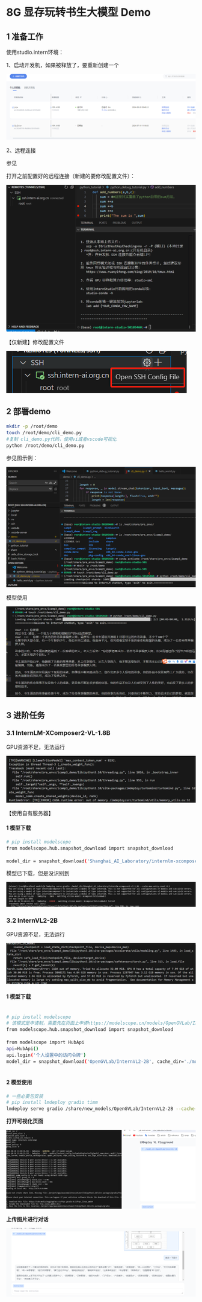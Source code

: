 # 8G 显存玩转书生大模型 Demo 

## 1 准备工作

使用studio.intern环境：

1、启动开发机，如果被释放了，要重新创建一个

![image-20240828094719415](8G%20%E6%98%BE%E5%AD%98%E7%8E%A9%E8%BD%AC%E4%B9%A6%E7%94%9F%E5%A4%A7%E6%A8%A1%E5%9E%8B%20Demo.assets/image-20240828094719415.png)

2、远程连接

参见

打开之前配置好的远程连接（新建的要修改配置文件）：

![image-20240828094935453](8G%20%E6%98%BE%E5%AD%98%E7%8E%A9%E8%BD%AC%E4%B9%A6%E7%94%9F%E5%A4%A7%E6%A8%A1%E5%9E%8B%20Demo.assets/image-20240828094935453.png)

【仅新建】修改配置文件

![image-20240828094908112](8G%20%E6%98%BE%E5%AD%98%E7%8E%A9%E8%BD%AC%E4%B9%A6%E7%94%9F%E5%A4%A7%E6%A8%A1%E5%9E%8B%20Demo.assets/image-20240828094908112.png)

## 2 部署demo

```bash
mkdir -p /root/demo
touch /root/demo/cli_demo.py
#复制 cli_demo.py代码，使用vi或者vscode可视化
python /root/demo/cli_demo.py

```

参见图示例：

![image-20240828095803400](8G%20%E6%98%BE%E5%AD%98%E7%8E%A9%E8%BD%AC%E4%B9%A6%E7%94%9F%E5%A4%A7%E6%A8%A1%E5%9E%8B%20Demo.assets/image-20240828095803400.png)

模型使用

![image-20240828102930473](8G%20%E6%98%BE%E5%AD%98%E7%8E%A9%E8%BD%AC%E4%B9%A6%E7%94%9F%E5%A4%A7%E6%A8%A1%E5%9E%8B%20Demo.assets/image-20240828102930473.png)

## 3 进阶任务

### 3.1 InternLM-XComposer2-VL-1.8B

GPU资源不足，无法运行

![image-20240828103918882](8G%20%E6%98%BE%E5%AD%98%E7%8E%A9%E8%BD%AC%E4%B9%A6%E7%94%9F%E5%A4%A7%E6%A8%A1%E5%9E%8B%20Demo.assets/image-20240828103918882.png)

【使用自有服务器】

#### 1 模型下载

```bash
# pip install modelscope
from modelscope.hub.snapshot_download import snapshot_download
 
model_dir = snapshot_download('Shanghai_AI_Laboratory/internlm-xcomposer2-vl-1_8b', cache_dir='./model_dir', revision='master')
```

模型已下载，但是没识别到

![image-20240828115213707](8G%20%E6%98%BE%E5%AD%98%E7%8E%A9%E8%BD%AC%E4%B9%A6%E7%94%9F%E5%A4%A7%E6%A8%A1%E5%9E%8B%20Demo.assets/image-20240828115213707.png)



### 3.2  InternVL2-2B

GPU资源不足，无法运行

![image-20240828103941378](8G%20%E6%98%BE%E5%AD%98%E7%8E%A9%E8%BD%AC%E4%B9%A6%E7%94%9F%E5%A4%A7%E6%A8%A1%E5%9E%8B%20Demo.assets/image-20240828103941378.png)

#### 1 模型下载

```bash

# pip install modelscope
# 该模式是申请制，需要先在页面上申请https://modelscope.cn/models/OpenGVLab/InternVL2-2B，进个人中心的设置获取key
from modelscope.hub.snapshot_download import snapshot_download
 
from modelscope import HubApi
api=HubApi()
api.login('个人设置中的访问令牌')
model_dir = snapshot_download('OpenGVLab/InternVL2-2B', cache_dir='./model_dir', revision='master')



```

#### 2 模型使用

```bash
# 一些必要包安装
# pip install lmdeploy gradio timm
lmdeploy serve gradio /share/new_models/OpenGVLab/InternVL2-2B --cache-max-entry-count 0.1
```

**打开可视化页面**

![image-20240828114232933](8G%20%E6%98%BE%E5%AD%98%E7%8E%A9%E8%BD%AC%E4%B9%A6%E7%94%9F%E5%A4%A7%E6%A8%A1%E5%9E%8B%20Demo.assets/image-20240828114232933.png)

**上传图片进行对话**

![image-20240828114617585](8G%20%E6%98%BE%E5%AD%98%E7%8E%A9%E8%BD%AC%E4%B9%A6%E7%94%9F%E5%A4%A7%E6%A8%A1%E5%9E%8B%20Demo.assets/image-20240828114617585.png)

